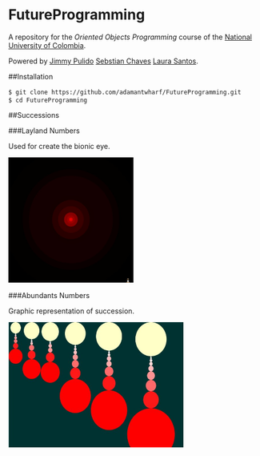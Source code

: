 # FutureProgramming
A repository for the *Oriented Objects Programming* course of the [National University of Colombia](http://www.unal.edu.co/).

Powered by [Jimmy Pulido](https://github.com/jiapulidoar) [Sebstian Chaves](https://github.com/adamantwharf) [Laura Santos](https://github.com/lsfinite). 


##Installation


    $ git clone https://github.com/adamantwharf/FutureProgramming.git
    $ cd FutureProgramming

##Successions

###Layland Numbers
  
Used for create the bionic eye. 
    
  <img src="/successions/leyland/eye.jpg" alt="Bionic Eye" width="250" height="250">

###Abundants Numbers
    
Graphic representation of succession. 

  <img src="/successions/num_abundantes/e.jpg" alt="Graphic" width="350" height="250">
